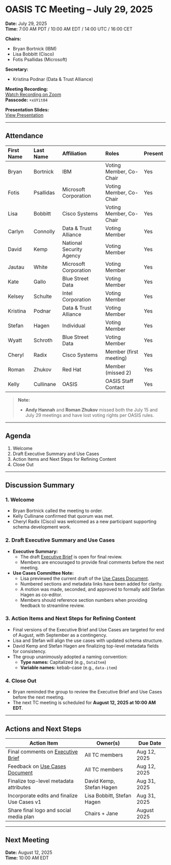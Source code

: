# OASIS TC Meeting – July 29, 2025

**Date:** July 29, 2025  
**Time:** 7:00 AM PDT / 10:00 AM EDT / 14:00 UTC / 16:00 CET  

**Chairs:**  
- Bryan Bortnick (IBM)  
- Lisa Bobbitt (Cisco)  
- Fotis Psallidas (Microsoft)  

**Secretary:**  
- Kristina Podnar (Data & Trust Alliance)  

**Meeting Recording:**  
[Watch Recording on Zoom](https://thecge-net.zoom.us/rec/share/j9kh7DCrrZ74OlCUTLJLZY0whb2OdmycTFevMbaWfByF1XXRBOyuykJSlaBk_X1X.1Q8YoD6uX9vmNFOz)  
**Passcode:** `+xUYit04`  

**Presentation Slides:**  
[View Presentation](https://docs.google.com/presentation/d/1wfJOtRwoOEhI9vfbPp0O6yzaFXEMG5gCz8PwYaNr5SY/edit?slide=id.gc6f9544c1_0_0#slide=id.gc6f9544c1_0_0)

---

## Attendance

| First Name | Last Name  | Affiliation               | Roles                    | Present |
|:-----------|:-----------|:--------------------------|:-------------------------|:--------|
| Bryan      | Bortnick   | IBM                       | Voting Member, Co-Chair  | Yes     |
| Fotis      | Psallidas  | Microsoft Corporation     | Voting Member, Co-Chair  | Yes     |
| Lisa       | Bobbitt    | Cisco Systems             | Voting Member, Co-Chair  | Yes     |
| Carlyn     | Connolly   | Data &amp; Trust Alliance | Voting Member            | Yes     |
| David      | Kemp       | National Security Agency  | Voting Member            | Yes     |
| Jautau     | White      | Microsoft Corporation     | Voting Member            | Yes     |
| Kate       | Gallo      | Blue Street Data          | Voting Member            | Yes     |
| Kelsey     | Schulte    | Intel Corporation         | Voting Member            | Yes     |
| Kristina   | Podnar     | Data &amp; Trust Alliance | Voting Member            | Yes     |
| Stefan     | Hagen      | Individual                | Voting Member            | Yes     |
| Wyatt      | Schroth    | Blue Street Data          | Voting Member            | Yes     |
| Cheryl     | Radix      | Cisco Systems             | Member (first meeting)   | Yes     |
| Roman      | Zhukov     | Red Hat                   | Member (missed 2)        | Yes     |
| Kelly      | Cullinane  | OASIS                     | OASIS Staff Contact      | Yes     |

> **Note:**  
> - **Andy Hannah** and **Roman Zhukov** missed both the July 15 and July 29 meetings and have lost voting rights per OASIS rules.

---

## Agenda

1. Welcome  
2. Draft Executive Summary and Use Cases  
3. Action Items and Next Steps for Refining Content  
4. Close Out  

---

## Discussion Summary

### 1. **Welcome**
- Bryan Bortnick called the meeting to order.  
- Kelly Cullinane confirmed that quorum was met.  
- Cheryl Radix (Cisco) was welcomed as a new participant supporting schema development work.

### 2. **Draft Executive Summary and Use Cases**
- **Executive Summary:**  
  - The draft [Executive Brief](https://docs.google.com/document/d/1Xn8Fo1lgZFU5aKnS0x95enqhH-otd3os2ojtEDD_yCA/edit?usp=sharing) is open for final review.  
  - Members are encouraged to provide final comments before the next meeting.  
- **Use Cases Committee Note:**  
  - Lisa previewed the current draft of the [Use Cases Document](https://github.com/oasis-tcs/dps/blob/main/work-products/use-cases/prov-use-v0.1-cn01.md).  
  - Numbered sections and metadata links have been added for clarity.  
  - A motion was made, seconded, and approved to formally add Stefan Hagen as co-editor.  
  - Members should reference section numbers when providing feedback to streamline review.

### 3. **Action Items and Next Steps for Refining Content**
- Final versions of the Executive Brief and Use Cases are targeted for end of August, with September as a contingency.
- Lisa and Stefan will align the use cases with updated schema structure.
- David Kemp and Stefan Hagen are finalizing top-level metadata fields for consistency.
- The group unanimously adopted a naming convention:
  - **Type names:** Capitalized (e.g., `DataItem`)
  - **Variable names:** kebab-case (e.g., `data-item`)

### 4. **Close Out**
- Bryan reminded the group to review the Executive Brief and Use Cases before the next meeting.  
- The next TC meeting is scheduled for **August 12, 2025 at 10:00 AM EDT**.

---

## Actions and Next Steps

| Action Item | Owner(s) | Due Date |
|-------------|----------|----------|
| Final comments on [Executive Brief](https://docs.google.com/document/d/1Xn8Fo1lgZFU5aKnS0x95enqhH-otd3os2ojtEDD_yCA/edit?usp=sharing) | All TC members | Aug 12, 2025 |
| Feedback on [Use Cases Document](https://github.com/oasis-tcs/dps/blob/main/work-products/use-cases/prov-use-v0.1-cn01.md) | All TC members | Aug 12, 2025 |
| Finalize top-level metadata attributes | David Kemp, Stefan Hagen | Aug 31, 2025 |
| Incorporate edits and finalize Use Cases v1 | Lisa Bobbitt, Stefan Hagen | Aug 31, 2025 |
| Share final logo and social media plan | Chairs + Jane | August 2025 |

---

## Next Meeting

**Date:** August 12, 2025  
**Time:** 10:00 AM EDT
